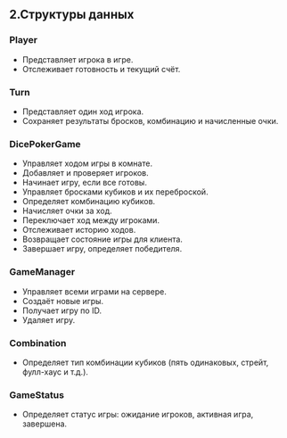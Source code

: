 ## 2.Структуры данных

### Player
- Представляет игрока в игре.
- Отслеживает готовность и текущий счёт.

### Turn
- Представляет один ход игрока.
- Сохраняет результаты бросков, комбинацию и начисленные очки.

### DicePokerGame
- Управляет ходом игры в комнате.
- Добавляет и проверяет игроков.
- Начинает игру, если все готовы.
- Управляет бросками кубиков и их переброской.
- Определяет комбинацию кубиков.
- Начисляет очки за ход.
- Переключает ход между игроками.
- Отслеживает историю ходов.
- Возвращает состояние игры для клиента.
- Завершает игру, определяет победителя.

### GameManager
- Управляет всеми играми на сервере.
- Создаёт новые игры.
- Получает игру по ID.
- Удаляет игру.

### Combination
- Определяет тип комбинации кубиков (пять одинаковых, стрейт, фулл-хаус и т.д.).

### GameStatus
- Определяет статус игры: ожидание игроков, активная игра, завершена.
